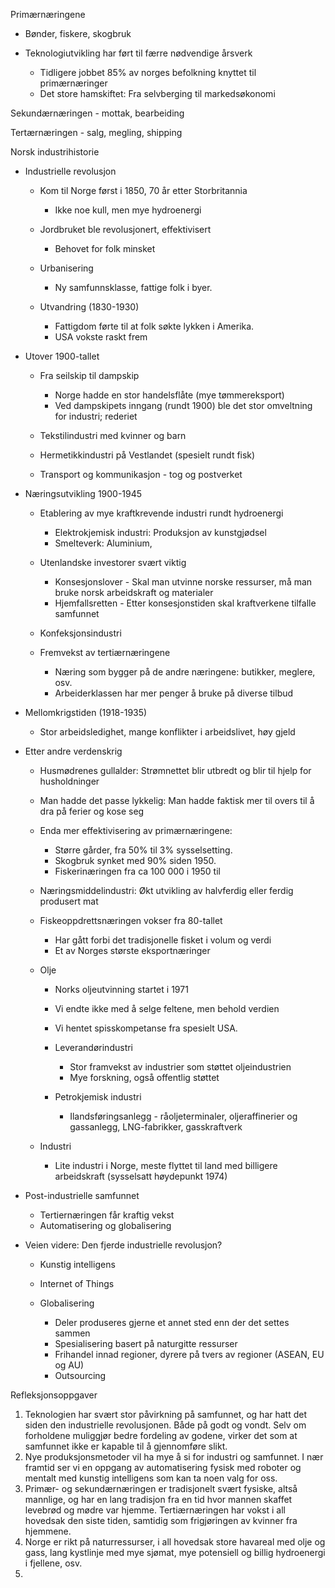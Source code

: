 Primærnæringene

- Bønder, fiskere, skogbruk
- Teknologiutvikling har ført til færre nødvendige årsverk
    
    - Tidligere jobbet 85% av norges befolkning knyttet til primærnæringer
    - Det store hamskiftet: Fra selvberging til markedsøkonomi
 
Sekundærnæringen - mottak, bearbeiding
 
Tertærnæringen - salg, megling, shipping
   

Norsk industrihistorie

- Industrielle revolusjon
    
    - Kom til Norge først i 1850, 70 år etter Storbritannia
        
        - Ikke noe kull, men mye hydroenergi
    - Jordbruket ble revolusjonert, effektivisert
        
        - Behovet for folk minsket
    - Urbanisering
        
        - Ny samfunnsklasse, fattige folk i byer.
    - Utvandring (1830-1930)
        
        - Fattigdom førte til at folk søkte lykken i Amerika.
        - USA vokste raskt frem
- Utover 1900-tallet
    
    - Fra seilskip til dampskip
        
        - Norge hadde en stor handelsflåte (mye tømmereksport)
        - Ved dampskipets inngang (rundt 1900) ble det stor omveltning for industri; rederiet
    - Tekstilindustri med kvinner og barn
    - Hermetikkindustri på Vestlandet (spesielt rundt fisk)
    - Transport og kommunikasjon - tog og postverket
- Næringsutvikling 1900-1945
    
    - Etablering av mye kraftkrevende industri rundt hydroenergi
        
        - Elektrokjemisk industri: Produksjon av kunstgjødsel
        - Smelteverk: Aluminium,
    - Utenlandske investorer svært viktig
        
        - Konsesjonslover - Skal man utvinne norske ressurser, må man bruke norsk arbeidskraft og materialer
        - Hjemfallsretten - Etter konsesjonstiden skal kraftverkene tilfalle samfunnet
    - Konfeksjonsindustri
    - Fremvekst av tertiærnæringene
        
        - Næring som bygger på de andre næringene: butikker, meglere, osv.
        - Arbeiderklassen har mer penger å bruke på diverse tilbud
- Mellomkrigstiden (1918-1935)
    
    - Stor arbeidsledighet, mange konflikter i arbeidslivet, høy gjeld
- Etter andre verdenskrig
    
    - Husmødrenes gullalder: Strømnettet blir utbredt og blir til hjelp for husholdninger
    - Man hadde det passe lykkelig: Man hadde faktisk mer til overs til å dra på ferier og kose seg
    - Enda mer effektivisering av primærnæringene:
        
        - Større gårder, fra 50% til 3% sysselsetting.
        - Skogbruk synket med 90% siden 1950.
        - Fiskerinæringen fra ca 100 000 i 1950 til
    - Næringsmiddelindustri: Økt utvikling av halvferdig eller ferdig produsert mat
    - Fiskeoppdrettsnæringen vokser fra 80-tallet
        
        - Har gått forbi det tradisjonelle fisket i volum og verdi
        - Et av Norges største eksportnæringer
    - Olje
        
        - Norks oljeutvinning startet i 1971
        - Vi endte ikke med å selge feltene, men behold verdien
        - Vi hentet spisskompetanse fra spesielt USA.
        - Leverandørindustri
            
            - Stor framvekst av industrier som støttet oljeindustrien
            - Mye forskning, også offentlig støttet
        - Petrokjemisk industri
            
            - Ilandsføringsanlegg - råoljeterminaler, oljeraffinerier og gassanlegg, LNG-fabrikker, gasskraftverk
    - Industri
        
        - Lite industri i Norge, meste flyttet til land med billigere arbeidskraft (sysselsatt høydepunkt 1974)
- Post-industrielle samfunnet
    
    - Tertiernæringen får kraftig vekst
    - Automatisering og globalisering
- Veien videre: Den fjerde industrielle revolusjon?
    
    - Kunstig intelligens
    - Internet of Things
    - Globalisering
        
        - Deler produseres gjerne et annet sted enn der det settes sammen
        - Spesialisering basert på naturgitte ressurser
        - Frihandel innad regioner, dyrere på tvers av regioner (ASEAN, EU og AU)
        - Outsourcing
          
        
 
Refleksjonsoppgaver

1. Teknologien har svært stor påvirkning på samfunnet, og har hatt det siden den industrielle revolusjonen. Både på godt og vondt. Selv om forholdene muliggjør bedre fordeling av godene, virker det som at samfunnet ikke er kapable til å gjennomføre slikt.
2. Nye produksjonsmetoder vil ha mye å si for industri og samfunnet. I nær framtid ser vi en oppgang av automatisering fysisk med roboter og mentalt med kunstig intelligens som kan ta noen valg for oss.
3. Primær- og sekundærnæringen er tradisjonelt svært fysiske, altså mannlige, og har en lang tradisjon fra en tid hvor mannen skaffet levebrød og mødre var hjemme. Tertiærnæringen har vokst i all hovedsak den siste tiden, samtidig som frigjøringen av kvinner fra hjemmene.
4. Norge er rikt på naturressurser, i all hovedsak store havareal med olje og gass, lang kystlinje med mye sjømat, mye potensiell og billig hydroenergi i fjellene, osv.
5.